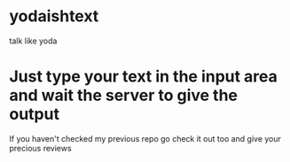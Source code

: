 # yodaishtext
talk like yoda

# Just type your text in the input area and wait the server to give the output
If you haven't checked my previous repo go check it out too and give your precious reviews

